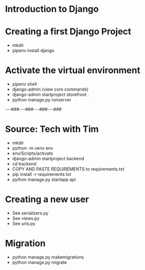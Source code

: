 # Introduction to Django

# Creating a first Django Project

- mkdir <folderName>
- pipenv install django

# Activate the virtual environment

- pipenv shell
- django-admin (view core commands)
- django-admin startproject storefront .
- python manage.py runserver

---###---###---###---###

# Source: Tech with Tim

- mkdir <folderName>
- python -m venv env
- env/Scripts/activate
- django-admin startproject backend
- cd backend
- COPY AND PASTE REQUIREMENTS to requirements.txt
- pip install -r requirements.txt
- python manage.py startapp api

# Creating a new user

- See serializers.py
- See views.py
- See urls.py

# Migration

- python manage.py makemigrations
- python manage.py migrate
